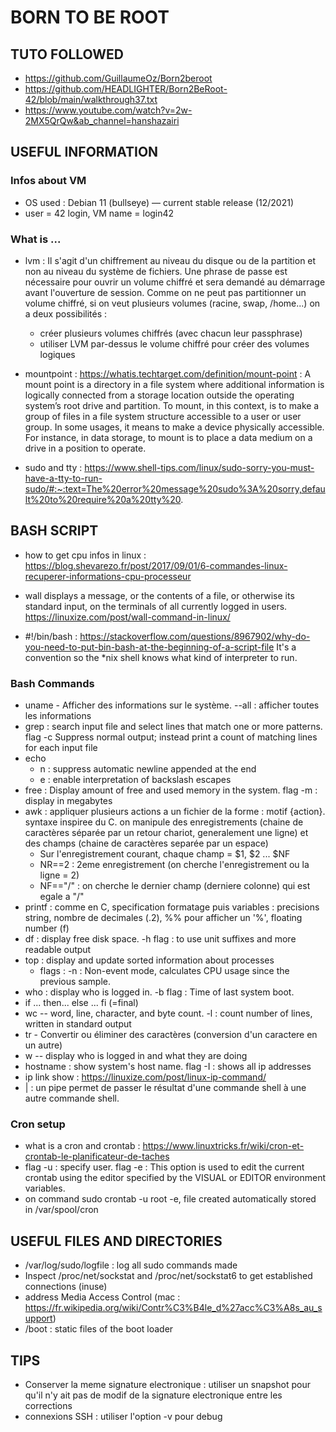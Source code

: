 # BORN TO BE ROOT

## TUTO FOLLOWED
- https://github.com/GuillaumeOz/Born2beroot
- https://github.com/HEADLIGHTER/Born2BeRoot-42/blob/main/walkthrough37.txt
- https://www.youtube.com/watch?v=2w-2MX5QrQw&ab_channel=hanshazairi

## USEFUL INFORMATION

### Infos about VM
- OS used : Debian 11 (bullseye) — current stable release (12/2021)
- user = 42 login, VM name = login42

### What is ...
- lvm : Il s'agit d'un chiffrement au niveau du disque ou de la partition et non au niveau du système de fichiers. Une phrase de passe est nécessaire pour ouvrir un volume chiffré et sera demandé au démarrage avant l'ouverture de session. Comme on ne peut pas partitionner un volume chiffré, si on veut plusieurs volumes (racine, swap, /home...) on a deux possibilités :
	- créer plusieurs volumes chiffrés (avec chacun leur passphrase)
	- utiliser LVM par-dessus le volume chiffré pour créer des volumes logiques

- mountpoint : https://whatis.techtarget.com/definition/mount-point : A mount point is a directory in a file system where additional information is logically connected  from a storage location outside the operating system’s root drive and partition.
To mount, in this context, is to make a group of files in a file system structure accessible to a user or user group. In some usages, it means to make a device physically accessible. For instance, in data storage, to mount is to place a data medium on a drive in a position to operate.

- sudo and tty : https://www.shell-tips.com/linux/sudo-sorry-you-must-have-a-tty-to-run-sudo/#:~:text=The%20error%20message%20sudo%3A%20sorry,default%20to%20require%20a%20tty%20.


## BASH SCRIPT

- how to get cpu infos in linux : https://blog.shevarezo.fr/post/2017/09/01/6-commandes-linux-recuperer-informations-cpu-processeur

- wall displays a message, or the contents of a file, or otherwise its standard input, on the terminals of all currently logged in users. https://linuxize.com/post/wall-command-in-linux/

- #!/bin/bash : https://stackoverflow.com/questions/8967902/why-do-you-need-to-put-bin-bash-at-the-beginning-of-a-script-file
It's a convention so the *nix shell knows what kind of interpreter to run.


### Bash Commands
- uname - Afficher des informations sur le système.  --all : afficher toutes les informations
- grep : search input file and select lines that match one or more patterns. flag -c Suppress normal output; instead print a count of matching lines for each input file
- echo
	- n : suppress automatic newline appended at the end
	- e : enable interpretation of backslash escapes
- free : Display amount of free and used memory in the system. flag -m : display in megabytes
- awk : appliquer plusieurs actions a un fichier de la forme : motif {action}. syntaxe inspiree du C. on manipule des enregistrements (chaine de caractères séparée par un retour chariot, generalement une ligne) et des champs (chaine de caractères separée par un espace)
	- Sur l'enregistrement courant, chaque champ = $1, $2 ... $NF
	- NR==2 : 2eme enregistrement (on cherche l'enregistrement ou la ligne = 2)
	- NF=="/" : on cherche le dernier champ (derniere colonne) qui est egale a "/"
- printf : comme en C, specification formatage puis variables : precisions string, nombre de decimales (.2), %% pour afficher un '%', floating number (f)
- df : display free disk space. -h flag : to use unit suffixes and more readable output
- top : display and update sorted information about processes
	-  flags : -n : Non-event mode, calculates CPU usage since the previous sample.
- who : display who is logged in. -b flag : Time of last system boot.
- if ... then... else ... fi (=final)
- wc -- word, line, character, and byte count. -l : count number of lines, written in standard output
- tr - Convertir ou éliminer des caractères (conversion d'un caractere en un autre)
- w -- display who is logged in and what they are doing
- hostname : show system's host name. flag -I : shows all ip addresses
- ip link show : https://linuxize.com/post/linux-ip-command/
- | : un pipe permet de passer le résultat d'une commande shell à une autre commande shell.

### Cron setup
- what is a cron and crontab : https://www.linuxtricks.fr/wiki/cron-et-crontab-le-planificateur-de-taches
- flag -u : specify user. flag -e : This option is used to edit the current crontab using the editor specified by the VISUAL or EDITOR environment variables.
- on command sudo crontab -u root -e, file created automatically stored in /var/spool/cron

## USEFUL FILES AND DIRECTORIES
- /var/log/sudo/logfile : log all sudo commands made
- Inspect /proc/net/sockstat and /proc/net/sockstat6 to get established connections (inuse)
- address Media Access Control (mac : https://fr.wikipedia.org/wiki/Contr%C3%B4le_d%27acc%C3%A8s_au_support)
- /boot : static files of the boot loader


## TIPS
- Conserver la meme signature electronique : utiliser un snapshot pour qu'il n'y ait pas de modif de la signature electronique entre les corrections 
- connexions SSH : utiliser l'option -v pour debug
